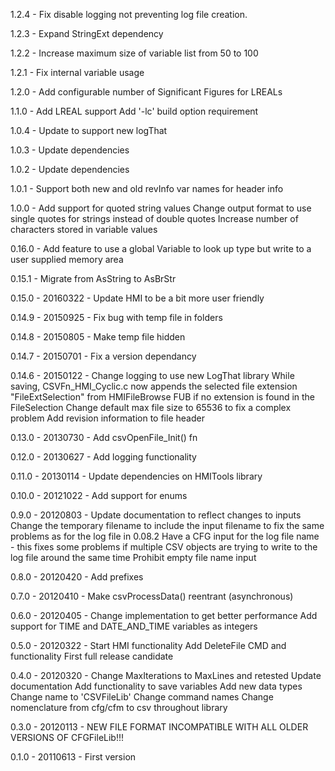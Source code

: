 1.2.4 - Fix disable logging not preventing log file creation.

1.2.3 - Expand StringExt dependency

1.2.2 - Increase maximum size of variable list from 50 to 100

1.2.1 - Fix internal variable usage

1.2.0 - Add configurable number of Significant Figures for LREALs

1.1.0 - Add LREAL support
	Add '-lc' build option requirement

1.0.4 - Update to support new logThat 

1.0.3 - Update dependencies 

1.0.2 - Update dependencies 

1.0.1 - Support both new and old revInfo var names for header info

1.0.0 - Add support for quoted string values
		Change output format to use single quotes for strings instead of double 
		quotes
		Increase number of characters stored in variable values

0.16.0 - Add feature to use a global Variable to look up type but write to a 
		user supplied memory area

0.15.1 - Migrate from AsString to AsBrStr

0.15.0 - 20160322 - Update HMI to be a bit more user friendly

0.14.9 - 20150925 - Fix bug with temp file in folders

0.14.8 - 20150805 - Make temp file hidden

0.14.7 - 20150701 - Fix a version dependancy 

0.14.6 - 20150122 - Change logging to use new LogThat library
					While saving, CSVFn_HMI_Cyclic.c now appends the selected 
					file extension "FileExtSelection" from HMIFileBrowse FUB 
					if no extension is found in the FileSelection
					Change default max file size to 65536 to fix a complex 
					problem
					Add revision information to file header

0.13.0 - 20130730 - Add csvOpenFile_Init() fn

0.12.0 - 20130627 - Add logging functionality

0.11.0 - 20130114 - Update dependencies on HMITools library

0.10.0 - 20121022 - Add support for enums

0.9.0 - 20120803 - Update documentation to reflect changes to inputs
					Change the temporary filename to include the input filename 
					to fix the same problems as for the log file in 0.08.2
					Have a CFG input for the log file name - this fixes some 
					problems if	multiple CSV objects are trying to write to the 
					log file around the same time
					Prohibit empty file name input

0.8.0 - 20120420 - Add prefixes

0.7.0 - 20120410 - Make csvProcessData() reentrant (asynchronous)

0.6.0 - 20120405 - Change implementation to get better performance
					Add support for TIME and DATE_AND_TIME variables as integers

0.5.0 - 20120322 - Start HMI functionality
					Add DeleteFile CMD and functionality
					First full release candidate

0.4.0 - 20120320 - Change MaxIterations to MaxLines and retested
					Update documentation
					Add functionality to save variables
					Add new data types
					Change name to 'CSVFileLib'
					Change command names
					Change nomenclature from cfg/cfm to csv throughout library

0.3.0 - 20120113 - NEW FILE FORMAT
					INCOMPATIBLE WITH ALL OLDER VERSIONS OF CFGFileLib!!!

0.1.0 - 20110613 - First version
